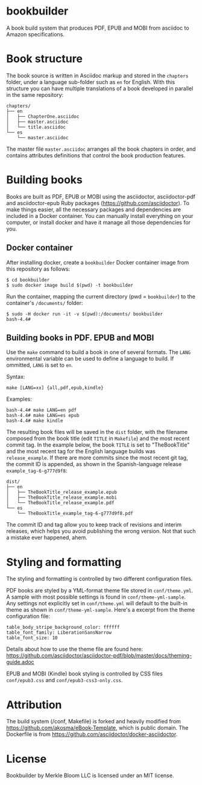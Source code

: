 # bookbuilder

A book build system that produces PDF, EPUB and MOBI from asciidoc to Amazon specifications.

# Book structure

The book source is written in Asciidoc markup and stored in the `chapters` folder, under a language sub-folder such as `en` for English. With this structure you can have multiple translations of a book developed in parallel in the same repository:

```
chapters/
├── en
│   ├── ChapterOne.asciidoc
│   ├── master.asciidoc
│   └── title.asciidoc
└── es
    └── master.asciidoc
```

The master file `master.asciidoc` arranges all the book chapters in order, and contains attributes definitions that control the book production features.

# Building books

Books are built as PDF, EPUB or MOBI using the asciidoctor, asciidoctor-pdf and asciidoctor-epub Ruby packages (https://github.com/asciidoctor). To make things easier, all the necessary packages and dependencies are included in a Docker container. You can manually install everything on your computer, or install docker and have it manage all those dependencies for you.

## Docker container

After installing docker, create a `bookbuilder` Docker container image from this repository as follows:

```
$ cd bookbuilder
$ sudo docker image build $(pwd) -t bookbuilder
```

Run the container, mapping the current directory (pwd = `bookbuilder`) to the container's `/documents/` folder:

```
$ sudo -H docker run -it -v $(pwd):/documents/ bookbuilder
bash-4.4#
```

## Building books in PDF. EPUB and MOBI

Use the `make` command to build a book in one of several formats. The `LANG` environmental variable can be used to define a language to build. If ommitted, `LANG` is set to `en`.

Syntax:

```
make [LANG=xx] {all,pdf,epub,kindle}
```

Examples:

```
bash-4.4# make LANG=en pdf
bash-4.4# make LANG=es epub
bash-4.4# make kindle
```

The resulting book files will be saved in the `dist` folder, with the filename composed from the book title (edit `TITLE` in `Makefile`) and the most recent commit tag. In the example below, the book `TITLE` is set to "TheBookTitle" and the most recent tag for the English language builds was `release_example`. If there are more commits since the most recent git tag, the commit ID is appended, as shown in the Spanish-language release `example_tag-6-g777d9f8`:

```
dist/
├── en
│   ├── TheBookTitle_release_example.epub
│   ├── TheBookTitle_release_example.mobi
│   └── TheBookTitle_release_example.pdf
└── es
    └── TheBookTitle_example_tag-6-g777d9f8.pdf
```
The commit ID and tag allow you to keep track of revisions and interim releases, which helps you avoid publishing the wrong version. Not that such a mistake ever happened, ahem.

# Styling and formatting

The styling and formatting is controlled by two different configuration files.

PDF books are styled by a YML-format theme file stored in `conf/theme.yml`. A sample with most possible settings is found in `conf/theme-yml-sample`. Any settings not explicitly set in `conf/theme.yml` will default to the built-in theme as shown in `conf/theme-yml-sample`. Here's a excerpt from the theme configuration file:

```
table_body_stripe_background_color: ffffff
table_font_family: LiberationSansNarrow
table_font_size: 10
```

Details about how to use the theme file are found here:
https://github.com/asciidoctor/asciidoctor-pdf/blob/master/docs/theming-guide.adoc

EPUB and MOBI (Kindle) book styling is controlled by CSS files `conf/epub3.css` and `conf/epub3-css3-only.css`.

# Attribution

The build system (/conf, Makefile) is forked and heavily modified from https://github.com/akosma/eBook-Template, which is public domain. The Dockerfile is from https://github.com/asciidoctor/docker-asciidoctor. 

# License

Bookbuilder by Merkle Bloom LLC is licensed under an MIT license.
